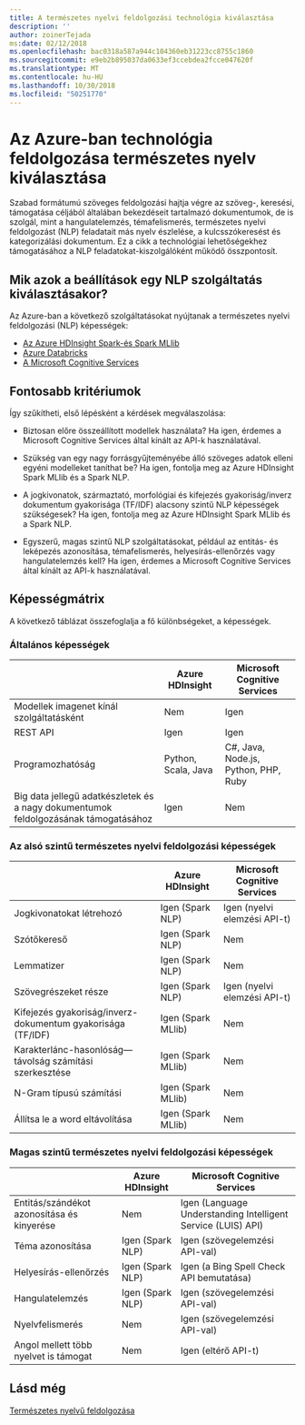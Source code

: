 ```yaml
---
title: A természetes nyelvi feldolgozási technológia kiválasztása
description: ''
author: zoinerTejada
ms:date: 02/12/2018
ms.openlocfilehash: bac0318a587a944c104360eb31223cc8755c1860
ms.sourcegitcommit: e9eb2b895037da0633ef3ccebdea2fcce047620f
ms.translationtype: MT
ms.contentlocale: hu-HU
ms.lasthandoff: 10/30/2018
ms.locfileid: "50251770"
---
```

# <a name="choosing-a-natural-language-processing-technology-in-azure"></a>Az Azure-ban technológia feldolgozása természetes nyelv kiválasztása

Szabad formátumú szöveges feldolgozási hajtja végre az szöveg-, keresési, támogatása céljából általában bekezdéseit tartalmazó dokumentumok, de is szolgál, mint a hangulatelemzés, témafelismerés, természetes nyelvi feldolgozást (NLP) feladatait más nyelv észlelése, a kulcsszókeresést és kategorizálási dokumentum. Ez a cikk a technológiai lehetőségekhez támogatásához a NLP feladatokat-kiszolgálóként működő összpontosít.

## <a name="what-are-your-options-when-choosing-an-nlp-service"></a>Mik azok a beállítások egy NLP szolgáltatás kiválasztásakor?

Az Azure-ban a következő szolgáltatásokat nyújtanak a természetes nyelvi feldolgozási (NLP) képességek:

- [Az Azure HDInsight Spark-és Spark MLlib](/azure/hdinsight/spark/apache-spark-overview)
- [Azure Databricks](/azure/azure-databricks/what-is-azure-databricks)
- [A Microsoft Cognitive Services](/azure/cognitive-services/welcome)

## <a name="key-selection-criteria"></a>Fontosabb kritériumok

Így szűkítheti, első lépésként a kérdések megválaszolása:

- Biztosan előre összeállított modellek használata? Ha igen, érdemes a Microsoft Cognitive Services által kínált az API-k használatával.

- Szükség van egy nagy forrásgyűjteményébe álló szöveges adatok elleni egyéni modelleket taníthat be? Ha igen, fontolja meg az Azure HDInsight Spark MLlib és a Spark NLP.

- A jogkivonatok, származtató, morfológiai és kifejezés gyakoriság/inverz dokumentum gyakorisága (TF/IDF) alacsony szintű NLP képességek szükségesek? Ha igen, fontolja meg az Azure HDInsight Spark MLlib és a Spark NLP.

- Egyszerű, magas szintű NLP szolgáltatásokat, például az entitás- és leképezés azonosítása, témafelismerés, helyesírás-ellenőrzés vagy hangulatelemzés kell? Ha igen, érdemes a Microsoft Cognitive Services által kínált az API-k használatával.

## <a name="capability-matrix"></a>Képességmátrix

A következő táblázat összefoglalja a fő különbségeket, a képességek.  

### <a name="general-capabilities"></a>Általános képességek

| | Azure HDInsight | Microsoft Cognitive Services |
| --- | --- | --- |
| Modellek imagenet kínál szolgáltatásként | Nem | Igen |
| REST API | Igen | Igen |
| Programozhatóság | Python, Scala, Java | C#, Java, Node.js, Python, PHP, Ruby |
| Big data jellegű adatkészletek és a nagy dokumentumok feldolgozásának támogatásához | Igen | Nem |

### <a name="low-level-natural-language-processing-capabilities"></a>Az alsó szintű természetes nyelvi feldolgozási képességek

| | Azure HDInsight | Microsoft Cognitive Services |  
| --- | --- | --- | 
| Jogkivonatokat létrehozó | Igen (Spark NLP) | Igen (nyelvi elemzési API-t) |
| Szótőkereső | Igen (Spark NLP) | Nem |
| Lemmatizer | Igen (Spark NLP) | Nem |
| Szövegrészeket része | Igen (Spark NLP) | Igen (nyelvi elemzési API-t) |
| Kifejezés gyakoriság/inverz-dokumentum gyakorisága (TF/IDF) | Igen (Spark MLlib) | Nem |
| Karakterlánc-hasonlóság&mdash;távolság számítási szerkesztése | Igen (Spark MLlib) | Nem |
| N-Gram típusú számítási | Igen (Spark MLlib) | Nem |
| Állítsa le a word eltávolítása | Igen (Spark MLlib) | Nem |

### <a name="high-level-natural-language-processing-capabilities"></a>Magas szintű természetes nyelvi feldolgozási képességek

| | Azure HDInsight | Microsoft Cognitive Services |
| --- | --- | --- | 
| Entitás/szándékot azonosítása és kinyerése | Nem | Igen (Language Understanding Intelligent Service (LUIS) API) |    
| Téma azonosítása | Igen (Spark NLP) | Igen (szövegelemzési API-val) |
| Helyesírás-ellenőrzés | Igen (Spark NLP) | Igen (a Bing Spell Check API bemutatása) |
| Hangulatelemzés | Igen (Spark NLP) | Igen (szövegelemzési API-val) |
| Nyelvfelismerés | Nem | Igen (szövegelemzési API-val) |
| Angol mellett több nyelvet is támogat | Nem | Igen (eltérő API-t) |

## <a name="see-also"></a>Lásd még

[Természetes nyelvű feldolgozása](../scenarios/natural-language-processing.md)
